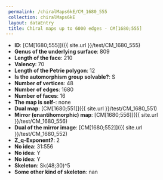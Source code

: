 ```yaml
--- 
 permalink: /chiralMaps6kE/CM_1680_555 
 collection: chiralMaps6kE
 layout: dataEntry
 title: Chiral maps up to 6000 edges - CM[1680;555]
---
```


- **ID**: [CM[1680;555]]({{ site.url }}/test/CM_1680_555)
- **Genus of the underlying surface**: 809
- **Length of the face**: 210
- **Valency**: 70
- **Length of the Petrie polygon**: 12
- **Is the automorphism group solvable?**: S
- **Number of vertices**: 48
- **Number of edges**: 1680
- **Number of faces**: 16
- **The map is self-**: none
- **Dual map**: [CM[1680;551]]({{ site.url }}/test/CM_1680_551)
- **Mirror (enantihomorphic) map**: [CM[1680;556]]({{ site.url }}/test/CM_1680_556)
- **Dual of the mirror image**: [CM[1680;552]]({{ site.url }}/test/CM_1680_552)
- **Z_q-Exponent?**: 2
- **No idea**:  31:556
- **No idea**: Y
- **No idea**: Y
- **Skeleton**: Sk(48;30)^5
- **Some other kind of skeleton**: nan

